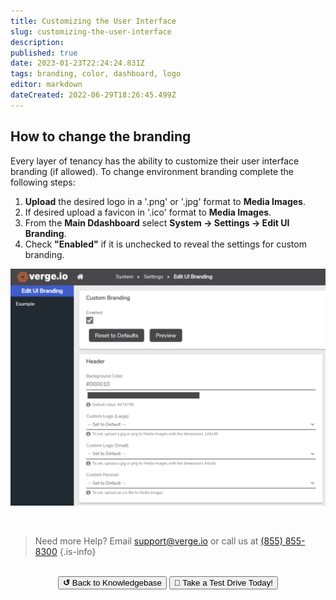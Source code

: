 ```yaml
---
title: Customizing the User Interface
slug: customizing-the-user-interface
description: 
published: true
date: 2023-01-23T22:24:24.831Z
tags: branding, color, dashboard, logo
editor: markdown
dateCreated: 2022-06-29T18:26:45.499Z
---
```


## How to change the branding
Every layer of tenancy has the ability to customize their user interface branding (if allowed). To change environment branding complete the following steps:

1. **Upload** the desired logo in a '.png' or '.jpg' format to **Media Images**.
1. If desired upload a favicon in '.ico' format to **Media Images**.
1. From the **Main Ddashboard** select **System -> Settings -> Edit UI Branding**.
1. Check **"Enabled"** if it is unchecked to reveal the settings for custom branding.

![edit-ui-branding.png](/public/edit-ui-branding.png)


<br>

> Need more Help? Email <a href="mailto:support@verge.io?subject=Support Inquiry" target="_blank" rel="noopener noreferrer">support@verge.io</a> or call us at <a href="tel:+855-855-8300">(855) 855-8300</a>
{.is-info}

<br>
<div style="text-align: center">
  <a href="https://wiki.verge.io/en/public/kb"><button class="button-grey"> <b>↺</b> Back to Knowledgebase</button></a>
<a href="https://www.verge.io/test-drive"><button class="button-orange">🚗 Take a Test Drive Today!</button></a>
</div>
